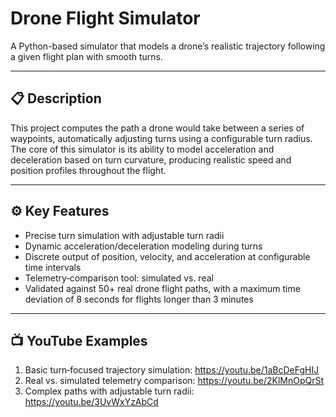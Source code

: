 # Drone Flight Simulator

A Python-based simulator that models a drone’s realistic trajectory following a given flight plan with smooth turns.

---

## 📋 Description

This project computes the path a drone would take between a series of waypoints, automatically adjusting turns using a configurable turn radius. The core of this simulator is its ability to model acceleration and deceleration based on turn curvature, producing realistic speed and position profiles throughout the flight.

---

## ⚙️ Key Features

- Precise turn simulation with adjustable turn radii  
- Dynamic acceleration/deceleration modeling during turns  
- Discrete output of position, velocity, and acceleration at configurable time intervals  
- Telemetry‑comparison tool: simulated vs. real  
- Validated against 50+ real drone flight paths, with a maximum time deviation of 8 seconds for flights longer than 3 minutes  

---

## 📺 YouTube Examples

1. Basic turn‑focused trajectory simulation: https://youtu.be/1aBcDeFgHIJ  
2. Real vs. simulated telemetry comparison: https://youtu.be/2KlMnOpQrSt  
3. Complex paths with adjustable turn radii: https://youtu.be/3UvWxYzAbCd
